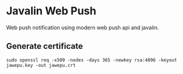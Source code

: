 # Javalin Web Push

Web push notification using modern web push api and javalin.

## Generate certificate

`sudo openssl req -x509 -nodes -days 365 -newkey rsa:4096 -keyout jawepu.key -out jawepu.crt`
